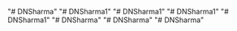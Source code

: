 "# DNSharma" 
"# DNSharma1" 
"# DNSharma1" 
"# DNSharma1" 
"# DNSharma1" 
"# DNSharma" 
"# DNSharma" 
"# DNSharma" 
